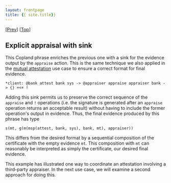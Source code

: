 ```yaml
---
layout: frontpage
title: {{ site.title}}
---
```


\[[Prev](./cba_appraise.md)\] \[[Top](../cert.md)\]

## Explicit appraisal with sink

This Copland phrase enriches the previous one with a sink for the
evidence output by the `appraise` action.  This is the same technique
we also applied in the [mutual attestation](../../mutual/mutual.md)
use case to ensure a correct format for final evidence.

```
*client: @bank attest bank sys -> @appraiser appraise appraiser bank -> {} +<+ !
```

Adding this sink permits us to preserve the correct sequence of the
`appraise` and `!` operations (i.e. the signature is generated after
an `appraise` operation returns an acceptable result) without having
to include the former operation's output in evidence. Thus, the final
evidence produced by this phrase has type

    s(mt, g(m(msp(attest, bank, sys), bank, mt), appraiser))

This differs from the desired format by a sequential composition of
the certificate with the empty evidence `mt`. This composition with
`mt` can reasonably be interpreted as simply the certificate, our
desired final evidence.

This example has illustrated one way to coordinate an attestation
involving a third-party appraiser. In the next use case, we will
examine a second approach for doing this.
